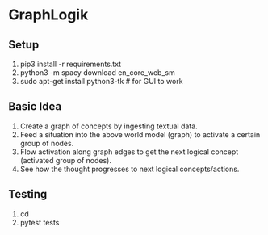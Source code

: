 # GraphLogik

## Setup
1. pip3 install -r requirements.txt
2. python3 -m spacy download en_core_web_sm
3. sudo apt-get install python3-tk  # for GUI to work

## Basic Idea
1. Create a graph of concepts by ingesting textual data. 
2. Feed a situation into the above world model (graph) to activate a certain group of nodes.
3. Flow activation along graph edges to get the next logical concept (activated group of nodes).
4. See how the thought progresses to next logical concepts/actions.

## Testing
1. cd <top-level workspace>
2. pytest tests

